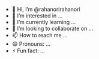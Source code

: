 - 👋 Hi, I’m @rahanorirahanori
- 👀 I’m interested in ...
- 🌱 I’m currently learning ...
- 💞️ I’m looking to collaborate on ...
- 📫 How to reach me ...
- 😄 Pronouns: ...
- ⚡ Fun fact: ...

<!---
rahanorirahanori/rahanorirahanori is a ✨ special ✨ repository because its `README.md` (this file) appears on your GitHub profile.
You can click the Preview link to take a look at your changes.
--->
